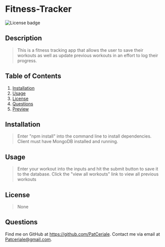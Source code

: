# **Fitness-Tracker**

![License badge](https://img.shields.io/badge/license-None-success)

## **Description**

> This is a fitness tracking app that allows the user to save their workouts as well as update previous workouts in an effort to log their progress.

## **Table of Contents**

1. [Installation](#installation)
1. [Usage](#usage)
1. [License](#license)
1. [Questions](#questions)
1. [Preview](#preview)

## **Installation**

> Enter "npm install" into the command line to install dependencies. Client must have MongoDB installed and running.

## **Usage**

> Enter your workout into the inputs and hit the submit button to save it to the database. Click the "view all workouts" link to view all previous workouts

## **License**

> None

## **Questions**

Find me on GitHub at https://github.com/PatCeriale.
Contact me via email at Patceriale@gmail.com.
